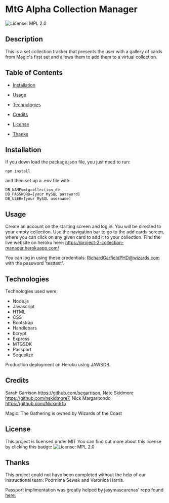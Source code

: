 # MtG Alpha Collection Manager

![License: MPL 2.0](https://img.shields.io/badge/License-MPL%202.0-brightgreen.svg)

## Description

This is a set collection tracker that presents the user with a gallery of cards from Magic's first set and allows them to add them to a virtual collection.


## Table of Contents

- [Installation](#Installation)

- [Usage](#Usage)

- [Technologies](#Technologies)

- [Credits](#Credits)

- [License](#License)

- [Thanks](#Thanks)


## Installation

If you down load the package.json file, you just need to run: 

```npm install```

and then set up a .env file with:
```
DB_NAME=mtgcollection_db
DB_PASSWORD=[your MySQL password]
DB_USER=[your MySQL username]
```

## Usage

Create an account on the starting screen and log in. You will be directed to your empty collection. Use the navigation bar to go to the add cards screen, where you can click on any given card to add it to your collection. Find the live website on heroku here: https://project-2-collection-manager.herokuapp.com/ 

You can log in using these credentials: RichardGarfieldPHD@wizards.com with the password 'testtest'.

## Technologies

Technologies used were:

- Node.js
- Javascript
- HTML
- CSS
- Bootstrap
- Handlebars
- bcrypt
- Express
- MTGSDK
- Passport
- Sequelize

Production deployment on Heroku using JAWSDB.

## Credits

Sarah Garrison https://github.com/segarrison, Nate Skidmore https://github.com/nskidmore7, Nick Margaritondo https://github.com/Nickm615

Magic: The Gathering is owned by Wizards of the Coast


## License

This project is licensed under MIT
You can find out more about this license by clicking this badge: ![License: MPL 2.0](https://img.shields.io/badge/License-MPL%202.0-brightgreen.svg)

## Thanks

This project could not have been completed without the help of our instructional team: Poornima Sewak and Veronica Harris.

Passport implimentation was greatly helped by jasymascarenas' repo found [here.](https://github.com/jaymascarenas/node-passport-sequelize)
